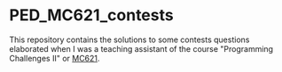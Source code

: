 # PED_MC621_contests
This repository contains the solutions to some contests questions elaborated when I was a teaching assistant of the course "Programming Challenges II" or [MC621](https://www.dac.unicamp.br/portal/caderno-de-horarios/2018/2/S/G/IC/MC621).
